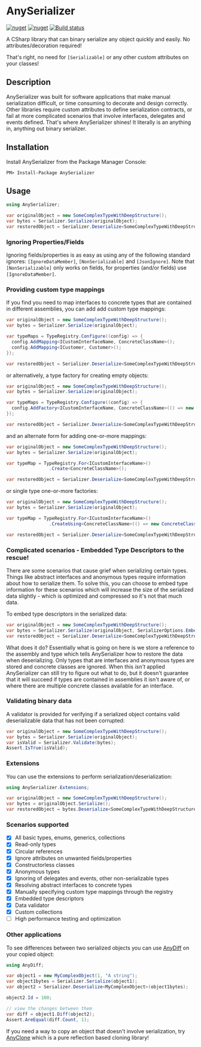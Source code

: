 # AnySerializer

[![nuget](https://img.shields.io/nuget/v/AnySerializer.svg)](https://www.nuget.org/packages/AnySerializer/)
[![nuget](https://img.shields.io/nuget/dt/AnySerializer.svg)](https://www.nuget.org/packages/AnySerializer/)
[![Build status](https://ci.appveyor.com/api/projects/status/gfwjabg1pta7em94?svg=true)](https://ci.appveyor.com/project/MichaelBrown/anyserializer)

A CSharp library that can binary serialize any object quickly and easily. No attributes/decoration required!

That's right, no need for `[Serializable]` or any other custom attributes on your classes!

## Description

AnySerializer was built for software applications that make manual serialization difficult, or time consuming to decorate and design correctly. Other libraries require custom attributes to define serialization contracts, or fail at more complicated scenarios that involve interfaces, delegates and events defined. That's where AnySerializer shines! It literally is an anything in, anything out binary serializer.

## Installation
Install AnySerializer from the Package Manager Console:
```
PM> Install-Package AnySerializer
```

## Usage

```csharp
using AnySerializer;

var originalObject = new SomeComplexTypeWithDeepStructure();
var bytes = Serializer.Serialize(originalObject);
var restoredObject = Serializer.Deserialize<SomeComplexTypeWithDeepStructure>(bytes);

```

### Ignoring Properties/Fields

Ignoring fields/properties is as easy as using any of the following standard ignores: `[IgnoreDataMember]`, `[NonSerializable]` and `[JsonIgnore]`. Note that `[NonSerializable]` only works on fields, for properties (and/or fields) use `[IgnoreDataMember]`.

### Providing custom type mappings

If you find you need to map interfaces to concrete types that are contained in different assemblies, you can add add custom type mappings:

```csharp
var originalObject = new SomeComplexTypeWithDeepStructure();
var bytes = Serializer.Serialize(originalObject);

var typeMaps = TypeRegistry.Configure((config) => {
  config.AddMapping<ICustomInterfaceName, ConcreteClassName>();
  config.AddMapping<ICustomer, Customer>();
});

var restoredObject = Serializer.Deserialize<SomeComplexTypeWithDeepStructure>(bytes, typeMaps);
```

or alternatively, a type factory for creating empty objects:

```csharp
var originalObject = new SomeComplexTypeWithDeepStructure();
var bytes = Serializer.Serialize(originalObject);

var typeMaps = TypeRegistry.Configure((config) => {
  config.AddFactory<ICustomInterfaceName, ConcreteClassName>(() => new ConcreteClassName());
});

var restoredObject = Serializer.Deserialize<SomeComplexTypeWithDeepStructure>(bytes, typeMaps);
```

and an alternate form for adding one-or-more mappings:

```csharp
var originalObject = new SomeComplexTypeWithDeepStructure();
var bytes = Serializer.Serialize(originalObject);

var typeMap = TypeRegistry.For<ICustomInterfaceName>()
                .Create<ConcreteClassName>();

var restoredObject = Serializer.Deserialize<SomeComplexTypeWithDeepStructure>(bytes, typeMap);
```

or single type one-or-more factories:

```csharp
var originalObject = new SomeComplexTypeWithDeepStructure();
var bytes = Serializer.Serialize(originalObject);

var typeMap = TypeRegistry.For<ICustomInterfaceName>()
                .CreateUsing<ConcreteClassName>(() => new ConcreteClassName());

var restoredObject = Serializer.Deserialize<SomeComplexTypeWithDeepStructure>(bytes, typeMap);
```

### Complicated scenarios - Embedded Type Descriptors to the rescue!

There are some scenarios that cause grief when serializing certain types. Things like abstract interfaces and anonymous types require information about how to serialize them. To solve this, you can choose to embed type information for these scenarios which will increase the size of the serialized data slightly - which is optimized and compressed so it's not that much data.

To embed type descriptors in the serialized data:

```csharp
var originalObject = new SomeComplexTypeWithDeepStructure();
var bytes = Serializer.Serialize(originalObject, SerializerOptions.EmbedTypes);
var restoredObject = Serializer.Deserialize<SomeComplexTypeWithDeepStructure>(bytes);
```

What does it do? Essentially what is going on here is we store a reference to the assembly and type which tells AnySerializer how to restore the data when deserializing. Only types that are interfaces and anonymous types are stored and concrete classes are ignored. When this _isn't_ applied AnySerializer can still try to figure out what to do, but it doesn't guarantee that it will succeed if types are contained in assemblies it isn't aware of, or where there are multiple concrete classes available for an interface. 

### Validating binary data

A validator is provided for verifying if a serialized object contains valid deserializable data that has not been corrupted:

```csharp
var originalObject = new SomeComplexTypeWithDeepStructure();
var bytes = Serializer.Serialize(originalObject);
var isValid = Serializer.Validate(bytes);
Assert.IsTrue(isValid);
```

### Extensions

You can use the extensions to perform serialization/deserialization:

```csharp
using AnySerializer.Extensions;

var originalObject = new SomeComplexTypeWithDeepStructure();
var bytes = originalObject.Serialize();
var restoredObject = bytes.Deserialize<SomeComplexTypeWithDeepStructure>();
```

### Scenarios supported

- [x] All basic types, enums, generics, collections
- [x] Read-only types
- [x] Circular references
- [x] Ignore attributes on unwanted fields/properties
- [x] Constructorless classes
- [x] Anonymous types
- [x] Ignoring of delegates and events, other non-serializable types
- [x] Resolving abstract interfaces to concrete types
- [x] Manually specifying custom type mappings through the registry
- [x] Embedded type descriptors
- [x] Data validator
- [x] Custom collections
- [ ] High performance testing and optimization

### Other applications

To see differences between two serialized objects you can use [AnyDiff](https://github.com/replaysMike/AnyDiff) on your copied object:

```csharp
using AnyDiff;

var object1 = new MyComplexObject(1, "A string");
var object1bytes = Serializer.Serialize(object1);
var object2 = Serializer.Deserialize<MyComplexObject>(object1bytes);

object2.Id = 100;

// view the changes between them
var diff = object1.Diff(object2);
Assert.AreEqual(diff.Count, 1);
```

If you need a way to copy an object that doesn't involve serialization, try [AnyClone](https://github.com/replaysMike/AnyClone) which is a pure reflection based cloning library!
